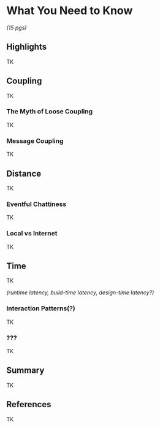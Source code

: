 # What You Need to Know

*(15 pgs)*

## Highlights
TK

## Coupling
TK

### The Myth of Loose Coupling
TK

### Message Coupling
TK

## Distance
TK

### Eventful Chattiness
TK

### Local vs Internet
TK

## Time
TK

*(runtime latency, build-time latency, design-time latency?)*

### Interaction Patterns(?)
TK

### ???
TK

## Summary
TK

## References
TK


